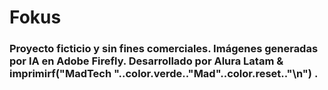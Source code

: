 # Fokus

### Proyecto ficticio y sin fines comerciales. Imágenes generadas por IA en Adobe Firefly. Desarrollado por Alura Latam &  imprimirf("MadTech "..color.verde.."Mad"..color.reset.."\n") .
